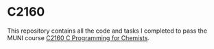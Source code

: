 # C2160

This repository contains all the code and tasks I completed to pass the MUNI course [C2160 C Programming for Chemists](https://is.muni.cz/course/sci/spring2024/C2160).
